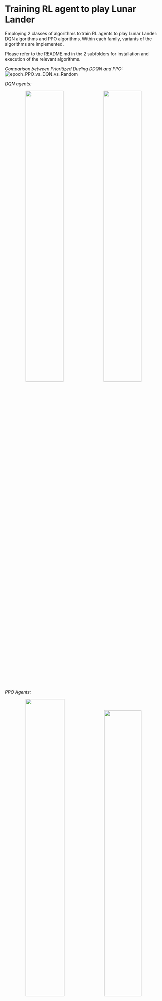 # Training RL agent to play Lunar Lander

Employing 2 classes of algorithms to train RL agents to play Lunar Lander: DQN algorithms and PPO algorithms. Within each family, variants of the algorithms are implemented.


Please refer to the README.md in the 2 subfolders for installation and execution of the relevant algorithms.

*Comparison between Prioritized Dueling DDQN and PPO:*
![epoch_PPO_vs_DQN_vs_Random](https://github.com/ericdong314/rl-lunar-lander/assets/56725529/cbff2783-7122-45ba-8abf-4e1fbc11a89f)


*DQN agents:*
<p align="middle">
<img src="https://github.com/ericdong314/rl-lunar-lander/assets/56725529/e252a7d6-2243-4008-8753-d7a6bcd241a7" width="49%" />
<img src="https://github.com/ericdong314/rl-lunar-lander/assets/56725529/e5a01dfc-5a27-4605-af6d-29a5cb87f095" width="49%" />
</p>

*PPO Agents:*

<p align="middle">
<img src="https://github.com/ericdong314/rl-lunar-lander/assets/56725529/5710bf74-edda-424b-a469-920a41a7fb12" width="49.5%"/>
<img src="https://github.com/ericdong314/rl-lunar-lander/assets/56725529/2368405e-4d50-4678-b430-3753186f48d5" width="48.5%"/>
</p>



Watch the following video to see the performance of the agents:

https://github.com/ericdong314/rl-lunar-lander/assets/56725529/02011adf-590a-40a8-881b-95c6e7f999ec


(Credit to @jeffyfung for PPO implementation; Video recorded by Henry Liu)

